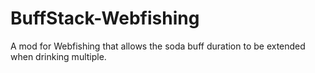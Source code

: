 # BuffStack-Webfishing
A mod for Webfishing that allows the soda buff duration to be extended when drinking multiple.
